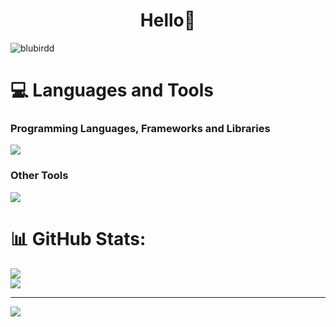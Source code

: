 <h1 align="center">Hello👋</h1>


<p align="left"> <img src="https://komarev.com/ghpvc/?username=blubirdd&label=Profile%20views&color=0e75b6&style=flat" alt="blubirdd" /> </p>



# 💻 Languages and Tools

### Programming Languages, Frameworks and Libraries
<img src="https://skillicons.dev/icons?i=html,css,js,react,vue,bootstrap,tailwind,cs,java,php,laravel,mysql" />

### Other Tools
<img src="https://skillicons.dev/icons?i=vscode,git,docker,postman,unity,ps,figma" />

# 📊 GitHub Stats:
![](https://github-readme-stats.vercel.app/api?username=blubirdd&theme=dark&hide_border=false&include_all_commits=false&count_private=false)<br/>
![](https://github-readme-streak-stats.herokuapp.com/?user=blubirdd&theme=dark&hide_border=false)<br/>

---
[![](https://visitcount.itsvg.in/api?id=blubirdd&icon=0&color=0)](https://visitcount.itsvg.in)

<!-- Proudly created with GPRM ( https://gprm.itsvg.in ) -->
